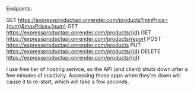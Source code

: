 Endpoints:

GET https://expressproductapi.onrender.com/products?minPrice={num}&maxPrice={num}
GET https://expressproductapi.onrender.com/products/{id}
GET https://expressproductapi.onrender.com/products/report
POST https://expressproductapi.onrender.com/products
PUT https://expressproductapi.onrender.com/products/{id}
DELETE https://expressproductapi.onrender.com/products/{id}

I use free tier of hosting serivce, so the API (and client) shuts down after a few minutes of inactivity. Accessing those apps when they're down will cause it to re-start, which will take a few seconds.

